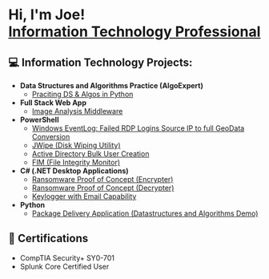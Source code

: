 <h1>Hi, I'm Joe! <br/><a href="https://www.linkedin.com/in/joseph-hawley/">Information Technology Professional</a></h1>

<h2>💻 Information Technology Projects:</h2>

- <b>Data Structures and Algorithms Practice (AlgoExpert)</b>
  - [Praciting DS & Algos in Python]()
- <b>Full Stack Web App</b>
  - [Image Analysis Middleware]() 
- <b>PowerShell</b>
  - [Windows EventLog: Failed RDP Logins Source IP to full GeoData Conversion]()
  - [JWipe (Disk Wiping Utility)]()
  - [Active Directory Bulk User Creation]()
  - [FIM (File Integrity Monitor)]()
- <b>C# (.NET Desktop Applications)</b>
  - [Ransomware Proof of Concept (Encrypter)]()
  - [Ransomware Proof of Concept (Decrypter)]()
  - [Keylogger with Email Capability]()
- <b>Python</b>
  - [Package Delivery Application (Datastructures and Algorithms Demo)]()

<h2>📜 Certifications</h2>

  - CompTIA Security+ SY0-701
  - Splunk Core Certified User
